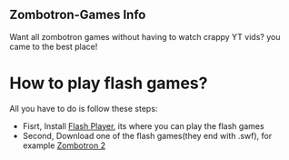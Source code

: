 ## Zombotron-Games Info
Want all zombotron games without having to watch crappy YT vids? you came to the best place!

# How to play flash games?

All you have to do is follow these steps:
- Fisrt, Install [Flash Player](https://github.com/dyzqy/Zombotron-Games/raw/main/Flash%20Player.exe), its where you can play the flash games
- Second, Download one of the flash games(they end with .swf), for example [Zombotron 2](https://github.com/dyzqy/Zombotron-Games/raw/main/Flash%20Games/Zombotron%202.swf)